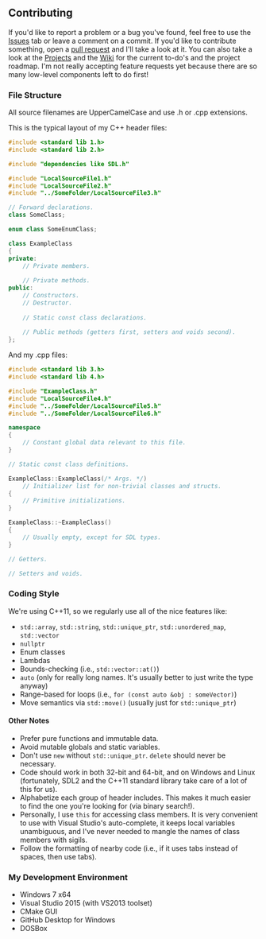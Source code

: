 ## Contributing

If you'd like to report a problem or a bug you've found, feel free to use the [Issues](https://github.com/afritz1/OpenTESArena/issues) tab or leave a comment on a commit. If you'd like to contribute something, open a [pull request](https://github.com/afritz1/OpenTESArena/pulls) and I'll take a look at it. You can also take a look at the [Projects](https://github.com/afritz1/OpenTESArena/projects) and the [Wiki](https://github.com/afritz1/OpenTESArena/wiki) for the current to-do's and the project roadmap. I'm not really accepting feature requests yet because there are so many low-level components left to do first!

### File Structure
All source filenames are UpperCamelCase and use .h or .cpp extensions. 

This is the typical layout of my C++ header files:
```C++
#include <standard lib 1.h>
#include <standard lib 2.h>

#include "dependencies like SDL.h"

#include "LocalSourceFile1.h"
#include "LocalSourceFile2.h"
#include "../SomeFolder/LocalSourceFile3.h"

// Forward declarations.
class SomeClass;

enum class SomeEnumClass;

class ExampleClass
{
private:
	// Private members.
	
	// Private methods.
public:
	// Constructors.
	// Destructor.
	
	// Static const class declarations.
	
	// Public methods (getters first, setters and voids second).
};
```

And my .cpp files:
```C++
#include <standard lib 3.h>
#include <standard lib 4.h>

#include "ExampleClass.h"
#include "LocalSourceFile4.h"
#include "../SomeFolder/LocalSourceFile5.h"
#include "../SomeFolder/LocalSourceFile6.h"

namespace
{
	// Constant global data relevant to this file.
}

// Static const class definitions.

ExampleClass::ExampleClass(/* Args. */)
	// Initializer list for non-trivial classes and structs.
{
	// Primitive initializations.
}

ExampleClass::~ExampleClass()
{
	// Usually empty, except for SDL types.
}

// Getters.

// Setters and voids.
```

### Coding Style
We're using C++11, so we regularly use all of the nice features like:
- `std::array`, `std::string`, `std::unique_ptr`, `std::unordered_map`, `std::vector`
- `nullptr`
- Enum classes
- Lambdas
- Bounds-checking (i.e., `std::vector::at()`)
- `auto` (only for really long names. It's usually better to just write the type anyway)
- Range-based for loops (i.e., `for (const auto &obj : someVector)`)
- Move semantics via `std::move()` (usually just for `std::unique_ptr`)

#### Other Notes
- Prefer pure functions and immutable data.
- Avoid mutable globals and static variables.
- Don't use `new` without `std::unique_ptr`. `delete` should never be necessary.
- Code should work in both 32-bit and 64-bit, and on Windows and Linux (fortunately, SDL2 and the C++11 standard library take care of a lot of this for us).
- Alphabetize each group of header includes. This makes it much easier to find the one you're looking for (via binary search!).
- Personally, I use `this` for accessing class members. It is very convenient to use with Visual Studio's auto-complete, it keeps local variables unambiguous, and I've never needed to mangle the names of class members with sigils.
- Follow the formatting of nearby code (i.e., if it uses tabs instead of spaces, then use tabs).

### My Development Environment
- Windows 7 x64
- Visual Studio 2015 (with VS2013 toolset)
- CMake GUI
- GitHub Desktop for Windows
- DOSBox

